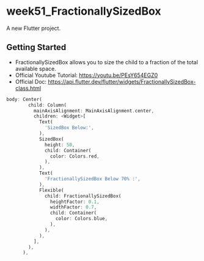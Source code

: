 # week51_FractionallySizedBox

A new Flutter project.

## Getting Started

- FractionallySizedBox allows you to size the child to a fraction of the total available space. 
- Official Youtube Tutorial: https://youtu.be/PEsY654EGZ0
- Official Doc: https://api.flutter.dev/flutter/widgets/FractionallySizedBox-class.html

```dart
body: Center(
        child: Column(
          mainAxisAlignment: MainAxisAlignment.center,
          children: <Widget>[
            Text(
              'SizedBox Below:',
            ),
            SizedBox(
              height: 50,
              child: Container(
                color: Colors.red,
              ),
            ),
            Text(
              'FractionallySizedBox Below 70% :',
            ),
            Flexible(
              child: FractionallySizedBox(
                heightFactor: 0.1,
                widthFactor: 0.7,
                child: Container(
                  color: Colors.blue,
                ),
              ),
            ),
          ],
        ),
      ),
```

